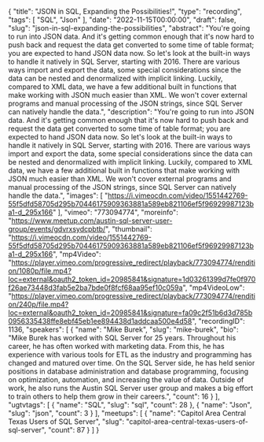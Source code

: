 {
  "title": "JSON in SQL, Expanding the Possibilities!",
  "type": "recording",
  "tags": [
    "SQL",
    "Json"
  ],
  "date": "2022-11-15T00:00:00",
  "draft": false,
  "slug": "json-in-sql-expanding-the-possibilities",
  "abstract": "You're going to run into JSON data. And it's getting common enough that it's now hard to push back and request the data get converted to some time of table format; you are expected to hand JSON data now. So let's look at the built-in ways to handle it natively in SQL Server, starting with 2016. There are various ways import and export the data, some special considerations since the data can be nested and denormalized with implicit linking. Luckily, compared to XML data, we have a few additional built in functions that make working with JSON much easier than XML. We won't cover external programs and manual processing of the JSON strings, since SQL Server can natively handle the data.",
  "description": "You're going to run into JSON data. And it's getting common enough that it's now hard to push back and request the data get converted to some time of table format; you are expected to hand JSON data now. So let's look at the built-in ways to handle it natively in SQL Server, starting with 2016. There are various ways import and export the data, some special considerations since the data can be nested and denormalized with implicit linking. Luckily, compared to XML data, we have a few additional built in functions that make working with JSON much easier than XML. We won't cover external programs and manual processing of the JSON strings, since SQL Server can natively handle the data.",
  "images": [
    "https://i.vimeocdn.com/video/1551442769-55f5dfd58705d295b70446175909363881a589eb821106ef5f96929987123ba1-d_295x166"
  ],
  "vimeo": "773094774",
  "moreinfo": "https://www.meetup.com/austin-sql-server-user-group/events/gdvrxsydcpbtb/",
  "thumbnail": "https://i.vimeocdn.com/video/1551442769-55f5dfd58705d295b70446175909363881a589eb821106ef5f96929987123ba1-d_295x166",
  "mp4Video": "https://player.vimeo.com/progressive_redirect/playback/773094774/rendition/1080p/file.mp4?loc=external&oauth2_token_id=20985841&signature=1d03261399d7fe0f970f26ae73448d3fab5e2ba7bde0f8fcf68aa95ef10c059a",
  "mp4VideoLow": "https://player.vimeo.com/progressive_redirect/playback/773094774/rendition/240p/file.mp4?loc=external&oauth2_token_id=20985841&signature=fa09c2f51b6d3d785b0956335438ffe8ebf45eb1ee894438d1addcaa500e4d58",
  "recordingID": 1136,
  "speakers": [
    {
      "name": "Mike Burek",
      "slug": "mike-burek",
      "bio": "Mike Burek has worked with SQL Server for 25 years. Throughout his career, he has often worked with marketing data. From this, he has experience with various tools for ETL as the industry and programming has changed and matured over time. On the SQL Server side, he has held senior positions in database administration and database programming, focusing on optimization, automation, and increasing the value of data. Outside of work, he also runs the Austin SQL Server user group and makes a big effort to train others to help them grow in their careers.",
      "count": 16
    }
  ],
  "ugtvtags": [
    {
      "name": "SQL",
      "slug": "sql",
      "count": 28
    },
    {
      "name": "Json",
      "slug": "json",
      "count": 3
    }
  ],
  "meetups": [
    {
      "name": "Capitol Area Central Texas Users of SQL Server",
      "slug": "capitol-area-central-texas-users-of-sql-server",
      "count": 87
    }
  ]
}